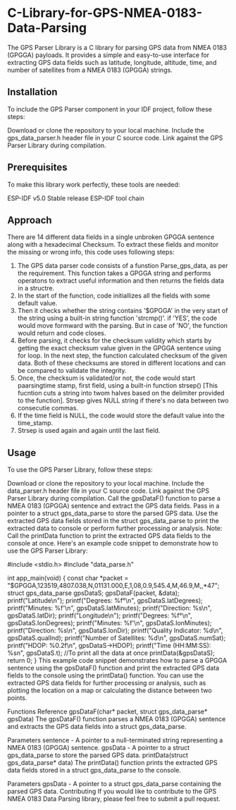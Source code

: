 # C-Library-for-GPS-NMEA-0183-Data-Parsing

The GPS Parser Library is a C library for parsing GPS data from NMEA 0183 (GPGGA) payloads. It provides a simple and easy-to-use interface for extracting GPS data fields such as latitude, longitude, altitude, time, and number of satellites from a NMEA 0183 (GPGGA) strings.

## Installation
To include the GPS Parser component in your IDF project, follow these steps:

Download or clone the repository to your local machine.
Include the gps_data_parser.h header file in your C source code.
Link against the GPS Parser Library during compilation.
## Prerequisites
To make this library work perfectly, these tools are needed:

ESP-IDF v5.0 Stable release
ESP-IDF tool chain

## Approach
There are 14 different data fields in a single unbroken GPGGA sentence along with a hexadecimal Checksum. To extract these fields and monitor the missing or wrong info, this code uses following steps: 
1. The GPS data parser code consists of a funstion Parse_gps_data, as per the requirement. This function takes a GPGGA string and performs operatons to extract useful information and then returns the fields data in a structre.
2. In the start of the function, code initiallizes all the fields with some default value. 
3. Then it checks whether the string contains '$GPGGA' in the very start of the string  using a built-in string function 'strcmp()'. if 'YES', the code would move formward with the parsing. But in case of 'NO', the function would return and code closes. 
4. Before parsing, it checks for the checksum validity which starts by getting the exact checksum value given in the GPGGA sentence using for loop. In the next step, the function calculated checksum of the given data. Both of these checksums are stored in different locations and can be compared to validate the integrity. 
5. Once, the checksum is validated/or not, the code would start paarsingtime stamp, first field, using a built-in function strsep() [This fucntion cuts a string into twom halves based on the delimiter provided to the function]. Strsep gives NULL string if there's no data between two consecutie commas. 
6. If the time field is NULL, the code would store the default value into the  time_stamp. 
7. Strsep is used again and again until the last field. 
## Usage
To use the GPS Parser Library, follow these steps:

Download or clone the repository to your local machine.
Include the data_parser.h header file in your C source code.
Link against the GPS Parser Library during compilation.
Call the gpsDataF() function to parse a NMEA 0183 (GPGGA) sentence and extract the GPS data fields. Pass in a pointer to a struct gps_data_parse to store the parsed GPS data.
Use the extracted GPS data fields stored in the struct gps_data_parse to print the extracted data to console or perform further processing or analysis.
Note: Call the printData function to print the extracted GPS data fields to the console at once.
Here's an example code snippet to demonstrate how to use the GPS Parser Library:

#include <stdio.h>
#include "data_parse.h" 

int app_main(void) {
    const char *packet = "$GPGGA,123519,4807.038,N,01131.000,E,1,08,0.9,545.4,M,46.9,M,,*47";
    struct gps_data_parse gpsDataS;
    gpsDataF(packet, &data);
    printf("Latitude\n");
    printf("Degrees: %f°\n", gpsDataS.latDegrees);
    printf("Minutes: %f'\n", gpsDataS.latMinutes);
    printf("Direction: %s\n", gpsDataS.latDir);
    printf("Longitude\n");
    printf("Degrees: %f°\n", gpsDataS.lonDegrees);
    printf("Minutes: %f'\n", gpsDataS.lonMinutes);
    printf("Direction: %s\n", gpsDataS.lonDir);
    printf("Quality Indicator: %d\n", gpsDataS.qualInd);
    printf("Number of Satellites: %d\n", gpsDataS.numSat);
    printf("HDOP: %0.2f\n", gpsDataS->HDOP);
    printf("Time (HH:MM:SS): %sn", gpsDataS.t);
    //To print all the data at once 
    printData(&gpsDataS);
    return 0;
}
This example code snippet demonstrates how to parse a GPGGA sentence using the gpsDataF() function and print the extracted GPS data fields to the console using the printData() function. You can use the extracted GPS data fields for further processing or analysis, such as plotting the location on a map or calculating the distance between two points.

Functions Reference
gpsDataF(char* packet, struct gps_data_parse* gpsData)
The gpsDataF() function parses a NMEA 0183 (GPGGA) sentence and extracts the GPS data fields into a struct gps_data_parse.

Parameters
sentence - A pointer to a null-terminated string representing a NMEA 0183 (GPGGA) sentence.
gpsData - A pointer to a struct gps_data_parse to store the parsed GPS data.
printData(struct gps_data_parse* data)
The printData() function prints the extracted GPS data fields stored in a struct gps_data_parse to the console.

Parameters
gpsData - A pointer to a struct gps_data_parse containing the parsed GPS data.
Contributing
If you would like to contribute to the GPS NMEA 0183 Data Parsing library, please feel free to submit a pull request.

